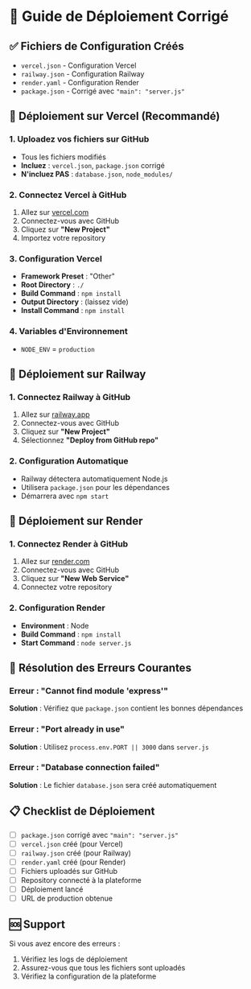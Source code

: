 # 🚀 Guide de Déploiement Corrigé

## ✅ Fichiers de Configuration Créés

- `vercel.json` - Configuration Vercel
- `railway.json` - Configuration Railway  
- `render.yaml` - Configuration Render
- `package.json` - Corrigé avec `"main": "server.js"`

## 🎯 Déploiement sur Vercel (Recommandé)

### 1. Uploadez vos fichiers sur GitHub
- Tous les fichiers modifiés
- **Incluez** : `vercel.json`, `package.json` corrigé
- **N'incluez PAS** : `database.json`, `node_modules/`

### 2. Connectez Vercel à GitHub
1. Allez sur [vercel.com](https://vercel.com)
2. Connectez-vous avec GitHub
3. Cliquez sur **"New Project"**
4. Importez votre repository

### 3. Configuration Vercel
- **Framework Preset** : "Other"
- **Root Directory** : `./`
- **Build Command** : `npm install`
- **Output Directory** : (laissez vide)
- **Install Command** : `npm install`

### 4. Variables d'Environnement
- `NODE_ENV` = `production`

## 🎯 Déploiement sur Railway

### 1. Connectez Railway à GitHub
1. Allez sur [railway.app](https://railway.app)
2. Connectez-vous avec GitHub
3. Cliquez sur **"New Project"**
4. Sélectionnez **"Deploy from GitHub repo"**

### 2. Configuration Automatique
- Railway détectera automatiquement Node.js
- Utilisera `package.json` pour les dépendances
- Démarrera avec `npm start`

## 🎯 Déploiement sur Render

### 1. Connectez Render à GitHub
1. Allez sur [render.com](https://render.com)
2. Connectez-vous avec GitHub
3. Cliquez sur **"New Web Service"**
4. Connectez votre repository

### 2. Configuration Render
- **Environment** : Node
- **Build Command** : `npm install`
- **Start Command** : `node server.js`

## 🔧 Résolution des Erreurs Courantes

### Erreur : "Cannot find module 'express'"
**Solution** : Vérifiez que `package.json` contient les bonnes dépendances

### Erreur : "Port already in use"
**Solution** : Utilisez `process.env.PORT || 3000` dans `server.js`

### Erreur : "Database connection failed"
**Solution** : Le fichier `database.json` sera créé automatiquement

## 📋 Checklist de Déploiement

- [ ] `package.json` corrigé avec `"main": "server.js"`
- [ ] `vercel.json` créé (pour Vercel)
- [ ] `railway.json` créé (pour Railway)
- [ ] `render.yaml` créé (pour Render)
- [ ] Fichiers uploadés sur GitHub
- [ ] Repository connecté à la plateforme
- [ ] Déploiement lancé
- [ ] URL de production obtenue

## 🆘 Support

Si vous avez encore des erreurs :
1. Vérifiez les logs de déploiement
2. Assurez-vous que tous les fichiers sont uploadés
3. Vérifiez la configuration de la plateforme
